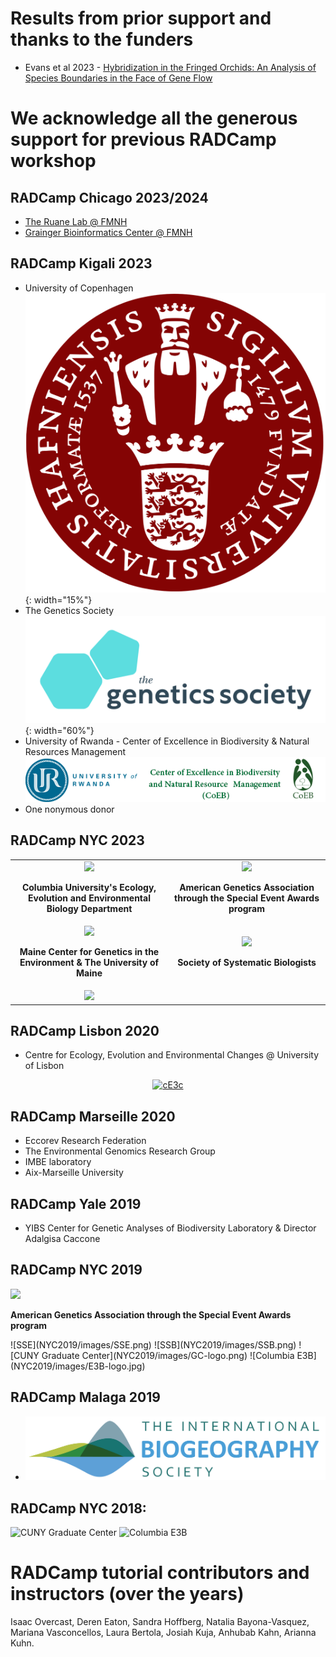 # Results from prior support and thanks to the funders

* Evans et al 2023 - [Hybridization in the Fringed Orchids: An Analysis of Species Boundaries in the Face of Gene Flow](https://doi.org/10.3390/d15030384)

# We acknowledge all the generous support for previous RADCamp workshop

## RADCamp Chicago 2023/2024
* [The Ruane Lab @ FMNH](https://sararuane.com/)
* [Grainger Bioinformatics Center @ FMNH](https://www.fieldmuseum.org/department/grainger-bioinformatics-center)

## RADCamp Kigali 2023
* University of Copenhagen <br>
![The Heller Group @ University of Copenhagen](Kigali2023/images/KU-logo.png){: width="15%"}
* The Genetics Society <br>
![The Genetics Society](Kigali2023/images/GeneticsSociety.png){: width="60%"} 
* University of Rwanda - Center of Excellence in Biodiversity & Natural Resources Management <br>
![University of Rwanda Center of Excellence in Biodiversity and Natural Resources Management](Kigali2023/images/URwanda-CoEB.png)
* One nonymous donor

## RADCamp NYC 2023

<table width="100%">
  <tr> <td width="50%" align="center">
<img src="NYC2023/images/E3B-logo.jpg"/>
    <p><b>Columbia University's Ecology, Evolution and Environmental Biology Department</b></p>
  </td> <td width="50%" align="center">
<img src="NYC2023/images/AGA-logo.jpg"/>
    <p><b>American Genetics Association through the Special Event Awards program</b></p>
  </td> </tr>
  <tr> <td width="50%" align="center">
<img src="NYC2023/images/MAINE_crest_4c.png" width="50%"/>
    <p><b>Maine Center for Genetics in the Environment & The University of Maine</b></p>
  </td> <td width="50%" align="center">
<img src="NYC2023/images/SSB.png"/>
    <p><b>Society of Systematic Biologists</b></p>
  </td> </tr>
  <tr> <td width="50%" align="center">
<img src="NYC2023/images/CodeOcean-VerticalLogo.png"/>
  </td> </tr>
</table>

## RADCamp Lisbon 2020
* Centre for Ecology, Evolution and Environmental Changes @ University of Lisbon
<div align="center" markdown="1">

[![cE3c](Lisbon2020/logos/cE3c.png)](https://ce3c.ciencias.ulisboa.pt)

</div>

## RADCamp Marseille 2020
* Eccorev Research Federation
* The Environmental Genomics Research Group
* IMBE laboratory
* Aix-Marseille University

## RADCamp Yale 2019
* YIBS Center for Genetic Analyses of Biodiversity Laboratory & Director Adalgisa Caccone

## RADCamp NYC 2019

<img src="NYC2023/images/AGA-logo.jpg"/>
    <p><b>American Genetics Association through the Special Event Awards program</b></p>
![SSE](NYC2019/images/SSE.png) 
![SSB](NYC2019/images/SSB.png)
![CUNY Graduate Center](NYC2019/images/GC-logo.png)
![Columbia E3B](NYC2019/images/E3B-logo.jpg)

## RADCamp Malaga 2019
* ![International Biogeography Society](logos/IBS_logo.jpg)

## RADCamp NYC 2018:
![CUNY Graduate Center](NYC2018/images/GC-logo.png)
![Columbia E3B](NYC2018/images/E3B-logo.jpg)

# RADCamp tutorial contributors and instructors (over the years)
Isaac Overcast, Deren Eaton, Sandra Hoffberg, Natalia Bayona-Vasquez, Mariana
Vasconcellos, Laura Bertola, Josiah Kuja, Anhubab Kahn, Arianna Kuhn.
